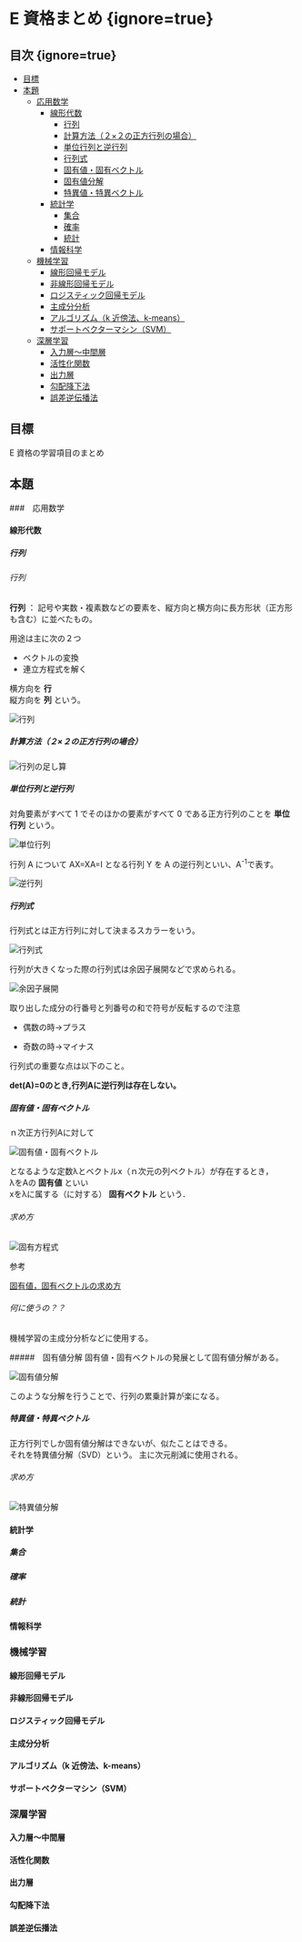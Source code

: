 # E 資格まとめ {ignore=true}

## 目次 {ignore=true}

<!-- @import "[TOC]" {cmd="toc" depthFrom=1 depthTo=5 orderedList=false} -->

<!-- code_chunk_output -->

- [目標](#目標)
- [本題](#本題)
  - [応用数学](#応用数学)
    - [線形代数](#線形代数)
      - [行列](#行列)
      - [計算方法（２×２の正方行列の場合）](#計算方法22の正方行列の場合)
      - [単位行列と逆行列](#単位行列と逆行列)
      - [行列式](#行列式)
      - [固有値・固有ベクトル](#固有値固有ベクトル)
      - [固有値分解](#固有値分解)
      - [特異値・特異ベクトル](#特異値特異ベクトル)
    - [統計学](#統計学)
      - [集合](#集合)
      - [確率](#確率)
      - [統計](#統計)
    - [情報科学](#情報科学)
  - [機械学習](#機械学習)
    - [線形回帰モデル](#線形回帰モデル)
    - [非線形回帰モデル](#非線形回帰モデル)
    - [ロジスティック回帰モデル](#ロジスティック回帰モデル)
    - [主成分分析](#主成分分析)
    - [アルゴリズム（k 近傍法、k-means）](#アルゴリズムk-近傍法-k-means)
    - [サポートベクターマシン（SVM）](#サポートベクターマシンsvm)
  - [深層学習](#深層学習)
    - [入力層〜中間層](#入力層中間層)
    - [活性化関数](#活性化関数)
    - [出力層](#出力層)
    - [勾配降下法](#勾配降下法)
    - [誤差逆伝播法](#誤差逆伝播法)

<!-- /code_chunk_output -->

## 目標

E 資格の学習項目のまとめ

## 本題

###　応用数学

#### 線形代数

##### 行列

###### 行列

**行列** ： 記号や実数・複素数などの要素を、縦方向と横方向に長方形状（正方形も含む）に並べたもの。

用途は主に次の２つ

- ベクトルの変換
- 連立方程式を解く

横方向を **行**  
縦方向を **列** という。

![行列](../images/行列.png "行列")

##### 計算方法（２×２の正方行列の場合）

![行列の足し算](../images/行列の計算.png "行列の足し算")

##### 単位行列と逆行列

対角要素がすべて 1 でそのほかの要素がすべて 0 である正方行列のことを **単位行列** という。

![単位行列](../images/単位行列.png "単位行列")

行列 A について AX=XA=I となる行列 Y を A の逆行列といい、A<sup>-1</sup>で表す。

![逆行列](../images/逆行列.png "逆行列")

##### 行列式

行列式とは正方行列に対して決まるスカラーをいう。

![行列式](../images/行列式.png "行列式")

行列が大きくなった際の行列式は余因子展開などで求められる。

![余因子展開](../images/余因子展開.png "余因子展開")

取り出した成分の行番号と列番号の和で符号が反転するので注意

* 偶数の時→プラス

* 奇数の時→マイナス

行列式の重要な点は以下のこと。

__det(A)=0のとき,行列Aに逆行列は存在しない。__

##### 固有値・固有ベクトル

ｎ次正方行列Aに対して

![固有値・固有ベクトル](../images/固有値・固有ベクトル.png "固有値・固有ベクトル")

となるような定数λとベクトルx（ｎ次元の列ベクトル）が存在するとき，  
λをAの __固有値__ といい  
xをλに属する（に対する） __固有ベクトル__ という．

###### 求め方

![固有方程式](../images/固有方程式.png "固有方程式")

参考

[固有値，固有ベクトルの求め方](https://www.geisya.or.jp/~mwm48961/linear_algebra/eigenvalue2.htm)

###### 何に使うの？？
機械学習の主成分分析などに使用する。

#####　固有値分解
固有値・固有ベクトルの発展として固有値分解がある。

![固有値分解](../images/固有値分解.png "固有値分解")

このような分解を行うことで、行列の累乗計算が楽になる。

##### 特異値・特異ベクトル
正方行列でしか固有値分解はできないが、似たことはできる。  
それを特異値分解（SVD）という。
主に次元削減に使用される。

###### 求め方
![特異値分解](../images/特異値分解.png "特異値分解")

#### 統計学

##### 集合

##### 確率

##### 統計

#### 情報科学

### 機械学習

#### 線形回帰モデル

#### 非線形回帰モデル

#### ロジスティック回帰モデル

#### 主成分分析

#### アルゴリズム（k 近傍法、k-means）

#### サポートベクターマシン（SVM）

### 深層学習

#### 入力層〜中間層

#### 活性化関数

#### 出力層

#### 勾配降下法

#### 誤差逆伝播法
